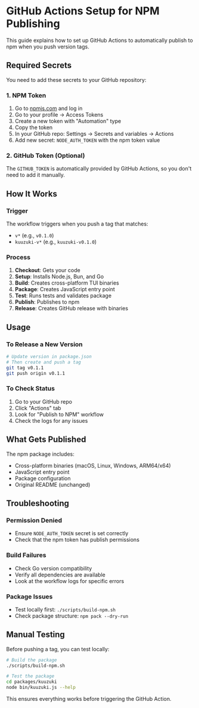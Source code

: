 # GitHub Actions Setup for NPM Publishing

This guide explains how to set up GitHub Actions to automatically publish to npm when you push version tags.

## Required Secrets

You need to add these secrets to your GitHub repository:

### 1. NPM Token

1. Go to [npmjs.com](https://www.npmjs.com) and log in
2. Go to your profile → Access Tokens
3. Create a new token with "Automation" type
4. Copy the token
5. In your GitHub repo: Settings → Secrets and variables → Actions
6. Add new secret: `NODE_AUTH_TOKEN` with the npm token value

### 2. GitHub Token (Optional)

The `GITHUB_TOKEN` is automatically provided by GitHub Actions, so you don't need to add it manually.

## How It Works

### Trigger
The workflow triggers when you push a tag that matches:
- `v*` (e.g., `v0.1.0`)
- `kuuzuki-v*` (e.g., `kuuzuki-v0.1.0`)

### Process
1. **Checkout**: Gets your code
2. **Setup**: Installs Node.js, Bun, and Go
3. **Build**: Creates cross-platform TUI binaries
4. **Package**: Creates JavaScript entry point
5. **Test**: Runs tests and validates package
6. **Publish**: Publishes to npm
7. **Release**: Creates GitHub release with binaries

## Usage

### To Release a New Version

```bash
# Update version in package.json
# Then create and push a tag
git tag v0.1.1
git push origin v0.1.1
```

### To Check Status

1. Go to your GitHub repo
2. Click "Actions" tab
3. Look for "Publish to NPM" workflow
4. Check the logs for any issues

## What Gets Published

The npm package includes:
- Cross-platform binaries (macOS, Linux, Windows, ARM64/x64)
- JavaScript entry point
- Package configuration
- Original README (unchanged)

## Troubleshooting

### Permission Denied
- Ensure `NODE_AUTH_TOKEN` secret is set correctly
- Check that the npm token has publish permissions

### Build Failures
- Check Go version compatibility
- Verify all dependencies are available
- Look at the workflow logs for specific errors

### Package Issues
- Test locally first: `./scripts/build-npm.sh`
- Check package structure: `npm pack --dry-run`

## Manual Testing

Before pushing a tag, you can test locally:

```bash
# Build the package
./scripts/build-npm.sh

# Test the package
cd packages/kuuzuki
node bin/kuuzuki.js --help
```

This ensures everything works before triggering the GitHub Action. 